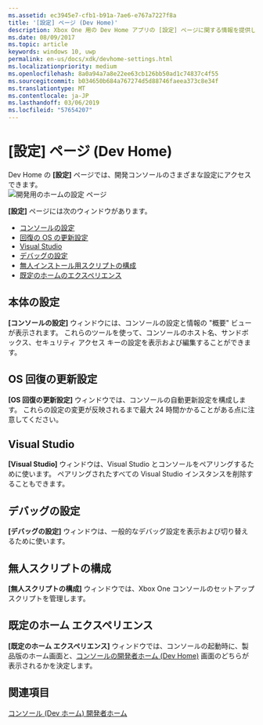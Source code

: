 ```yaml
---
ms.assetid: ec3945e7-cfb1-b91a-7ae6-e767a7227f8a
title: '[設定] ページ (Dev Home)'
description: Xbox One 用の Dev Home アプリの [設定] ページに関する情報を提供します。
ms.date: 08/09/2017
ms.topic: article
keywords: windows 10, uwp
permalink: en-us/docs/xdk/devhome-settings.html
ms.localizationpriority: medium
ms.openlocfilehash: 8a0a94a7a8e22ee63cb126bb50ad1c74837c4f55
ms.sourcegitcommit: b034650b684a767274d5d88746faeea373c8e34f
ms.translationtype: MT
ms.contentlocale: ja-JP
ms.lasthandoff: 03/06/2019
ms.locfileid: "57654207"
---
```

# <a name="settings-page-dev-home"></a>[設定] ページ (Dev Home)
   
  
Dev Home の **[設定]** ページでは、開発コンソールのさまざまな設定にアクセスできます。   
 ![開発用のホームの設定 ページ](images/devhome_settings.png)   
  
**[設定]** ページには次のウィンドウがあります。   
 
   *  [コンソールの設定](#ID4EEB)  
   *  [回復の OS の更新設定](#ID4EOB)  
   *  [Visual Studio](#ID4EYB)  
   *  [デバッグの設定](#ID4ECC)  
   *  [無人インストール用スクリプトの構成](#ID4EMC)  
   *  [既定のホームのエクスペリエンス](#ID4E3C)  

 
<a id="ID4EEB"></a>

   

## <a name="console-settings"></a>本体の設定  
   
  
**[コンソールの設定]** ウィンドウには、コンソールの設定と情報の "概要" ビューが表示されます。 これらのツールを使って、コンソールのホスト名、サンドボックス、セキュリティ アクセス キーの設定を表示および編集することができます。   
  
<a id="ID4EOB"></a>

   

## <a name="os-recovery-update-settings"></a>OS 回復の更新設定  
   
  
**[OS 回復の更新設定]** ウィンドウでは、コンソールの自動更新設定を構成します。 これらの設定の変更が反映されるまで最大 24 時間かかることがある点に注意してください。   
  
<a id="ID4EYB"></a>

   

## <a name="visual-studio"></a>Visual Studio  
   
  
**[Visual Studio]** ウィンドウは、Visual Studio とコンソールをペアリングするために使います。 ペアリングされたすべての Visual Studio インスタンスを削除することもできます。   
  
<a id="ID4ECC"></a>

   

## <a name="debug-settings"></a>デバッグの設定  
   
  
**[デバッグの設定]** ウィンドウは、一般的なデバッグ設定を表示および切り替えるために使います。   
  
<a id="ID4EMC"></a>

   

## <a name="unattended-script-configuration"></a>無人スクリプトの構成  
   
  
**[無人スクリプトの構成]** ウィンドウでは、Xbox One コンソールのセットアップ スクリプトを管理します。   
  
<a id="ID4E3C"></a>

   

## <a name="default-home-experience"></a>既定のホーム エクスペリエンス  
   
  
**[既定のホーム エクスペリエンス]** ウィンドウでは、コンソールの起動時に、製品版のホーム画面と、[コンソールの開発者ホーム (Dev Home)](dev-home.md) 画面のどちらが表示されるかを決定します。   
  
<a id="ID4EJD"></a>

   

## <a name="see-also"></a>関連項目  
 [コンソール (Dev ホーム) 開発者ホーム](dev-home.md)

  